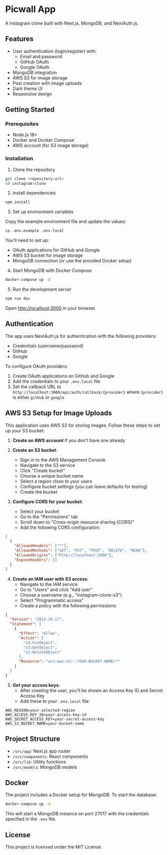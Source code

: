 # Picwall App

A instagram clone built with Next.js, MongoDB, and NextAuth.js.

## Features

- User authentication (login/register) with:
  - Email and password
  - GitHub OAuth
  - Google OAuth
- MongoDB integration
- AWS S3 for image storage
- Post creation with image uploads
- Dark theme UI
- Responsive design

## Getting Started

### Prerequisites

- Node.js 18+ 
- Docker and Docker Compose
- AWS account (for S3 image storage)

### Installation

1. Clone the repository

```bash
git clone <repository-url>
cd instagram-clone
```

2. Install dependencies

```bash
npm install
```

3. Set up environment variables

Copy the example environment file and update the values:

```bash
cp .env.example .env.local
```

You'll need to set up:
- OAuth applications for GitHub and Google
- AWS S3 bucket for image storage
- MongoDB connection (or use the provided Docker setup)

4. Start MongoDB with Docker Compose

```bash
docker-compose up -d
```

5. Run the development server

```bash
npm run dev
```

Open [http://localhost:3000](http://localhost:3000) in your browser.

## Authentication

The app uses NextAuth.js for authentication with the following providers:

- Credentials (username/password)
- GitHub
- Google

To configure OAuth providers:

1. Create OAuth applications on GitHub and Google
2. Add the credentials to your `.env.local` file
3. Set the callback URL to `http://localhost:3000/api/auth/callback/{provider}` where `{provider}` is either `github` or `google`

## AWS S3 Setup for Image Uploads

This application uses AWS S3 for storing images. Follow these steps to set up your S3 bucket:

1. **Create an AWS account** if you don't have one already

2. **Create an S3 bucket**:
   - Sign in to the AWS Management Console
   - Navigate to the S3 service
   - Click "Create bucket"
   - Choose a unique bucket name
   - Select a region close to your users
   - Configure bucket settings (you can leave defaults for testing)
   - Create the bucket

3. **Configure CORS for your bucket**:
   - Select your bucket
   - Go to the "Permissions" tab
   - Scroll down to "Cross-origin resource sharing (CORS)"
   - Add the following CORS configuration:

```json
[
  {
    "AllowedHeaders": ["*"],
    "AllowedMethods": ["GET", "PUT", "POST", "DELETE", "HEAD"],
    "AllowedOrigins": ["http://localhost:3000"],
    "ExposeHeaders": []
  }
]
```

4. **Create an IAM user with S3 access**:
   - Navigate to the IAM service
   - Go to "Users" and click "Add user"
   - Choose a username (e.g., "instagram-clone-s3")
   - Select "Programmatic access"
   - Create a policy with the following permissions:

```json
{
  "Version": "2012-10-17",
  "Statement": [
    {
      "Effect": "Allow",
      "Action": [
        "s3:PutObject",
        "s3:GetObject",
        "s3:DeleteObject"
      ],
      "Resource": "arn:aws:s3:::YOUR-BUCKET-NAME/*"
    }
  ]
}
```

5. **Get your access keys**:
   - After creating the user, you'll be shown an Access Key ID and Secret Access Key
   - Add these to your `.env.local` file:

```
AWS_REGION=your-selected-region
AWS_ACCESS_KEY_ID=your-access-key-id
AWS_SECRET_ACCESS_KEY=your-secret-access-key
AWS_S3_BUCKET_NAME=your-bucket-name
```

## Project Structure

- `/src/app`: Next.js app router
- `/src/components`: React components
- `/src/lib`: Utility functions
- `/src/models`: MongoDB models

## Docker

The project includes a Docker setup for MongoDB. To start the database:

```bash
docker-compose up -d
```

This will start a MongoDB instance on port 27017 with the credentials specified in the `.env` file.

## License

This project is licensed under the MIT License.
